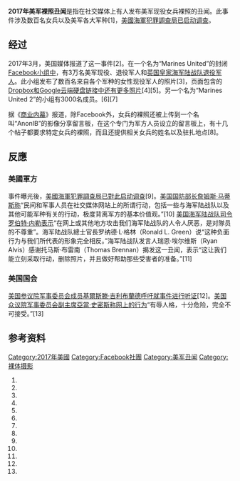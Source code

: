 **2017年美军裸照丑闻**是指在社交媒体上有人发布美军现役女兵裸照的丑闻。此事件涉及数百名女兵以及美军各大军种\[1\]，[美國海軍犯罪調查局已启动调查](../Page/美國海軍犯罪調查局.md "wikilink")。

## 经过

2017年3月，美国媒体报道了这一事件\[2\]。在一个名为“Marines
United”的封闭[Facebook小组中](../Page/Facebook.md "wikilink")，有3万名美军现役、退役军人和[英国皇家海军陆战队退役军人](https://zh.wikipedia.org/wiki/英国皇家海军陆战队 "wikilink")。此小组发布了数百名来自各个军种的女性现役军人的照片\[3\]，页面包含的[Dropbox和](../Page/Dropbox.md "wikilink")[Google云端硬盘链接中还有更多照片](https://zh.wikipedia.org/wiki/Google_Drive "wikilink")\[4\]\[5\]。另一个名为“Marines
United 2”的小组有3000名成员。\[6\]\[7\]

据《[商业内幕](../Page/商业内幕.md "wikilink")》报道，除Facebook外，女兵的裸照还被上传到一个名叫“AnonIB”的影像分享留言板，在这个专门为军方人员设立的留言板上，有十几个帖子都要求特定女兵的裸照，而且还提供相关女兵的姓名以及驻扎地点\[8\]。

## 反應

### 美國軍方

事件曝光後，[美國海軍犯罪調查局已對此启动调查](../Page/美國海軍犯罪調查局.md "wikilink")\[9\]。[美国国防部长](../Page/美国国防部长.md "wikilink")[詹姆斯·马蒂斯称](../Page/詹姆斯·马蒂斯.md "wikilink")“民间和军事人员在社交媒体网站上的所谓行动，包括一些与海军陆战队以及其他可能军种有关的行动，极度背离军方的基本价值观。”\[10\]
[美国海军陆战队司令](../Page/美国海军陆战队司令.md "wikilink")[罗伯特·内勒表示](../Page/罗伯特·内勒.md "wikilink")“在网上或其他地方攻击我们海军陆战队的人令人厌恶，是对隊员的不尊重”。海军陆战队總士官長罗纳德·L·格林（Ronald
L. Green）说“这种负面行为与我们所代表的形象完全相反。”海军陆战队发言人瑞恩·埃尔维斯（Ryan
Alvis）感谢托马斯·布雷南（Thomas
Brennan）揭发这一丑闻，表示“这让我们能立刻采取行动，删除照片，并且做好帮助那些受害者的准备。”\[11\]

### 美国国会

[美国参议院军事委员会成员](../Page/美国参议院军事委员会.md "wikilink")[基爾斯滕·吉利布蘭德呼吁就事件进行听证](https://zh.wikipedia.org/wiki/基爾斯滕·吉利布蘭德 "wikilink")\[12\]。[美国众议院军事委员会副主席](../Page/美国众议院军事委员会.md "wikilink")[亞當·史密斯称网上的行为](https://zh.wikipedia.org/wiki/亞當·史密斯_\(政治家\) "wikilink")“有辱人格，十分危险，完全不可接受。”\[13\]

## 参考资料

[Category:2017年美國](https://zh.wikipedia.org/wiki/Category:2017年美國 "wikilink")
[Category:Facebook社團](https://zh.wikipedia.org/wiki/Category:Facebook社團 "wikilink")
[Category:美军丑闻](https://zh.wikipedia.org/wiki/Category:美军丑闻 "wikilink")
[Category:裸体摄影](https://zh.wikipedia.org/wiki/Category:裸体摄影 "wikilink")

1.

2.

3.

4.

5.

6.

7.

8.

9.
10.
11.
12.

13.